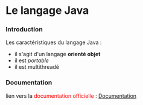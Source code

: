 # Le langage Java

### Introduction

Les caractéristiques du langage Java :

* il s'agit d'un langage **orienté objet**
* il est *portable*
* il est multithreadé

### Documentation

lien vers la <span style="color: red;">documentation officielle</span> : [Documentation](https://docs.oracle.com/en/java/)  